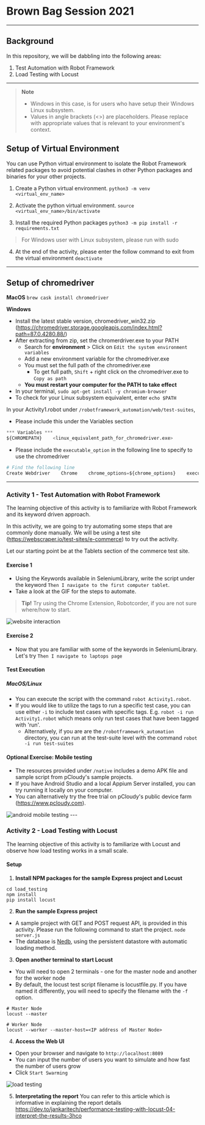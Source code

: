 # Brown Bag Session 2021
---
## Background
In this repository, we will be dabbling into the following areas:
1. Test Automation with Robot Framework
2. Load Testing with Locust
---
> **Note** 
> - Windows in this case, is for users who have setup their Windows Linux subsystem.
> - Values in angle brackets (<>) are placeholders. Please replace with appropriate values that is relevant to your environment's context.

## Setup of Virtual Environment 
You can use Python virtual environment to isolate the Robot Framework related packages to avoid potential clashes in other Python packages and binaries for your other projects.

1. Create a Python virtual environment.
`python3 -m venv <virtual_env_name>`

2. Activate the python virtual environment.
`source <virtual_env_name>/bin/activate`

3. Install the required Python packages
`python3 -m pip install -r requirements.txt`

> For Windows user with Linux subsystem, please run with sudo

4. At the end of the activity, please enter the follow command to exit from the virtual environment
`deactivate`
---
##  Setup of chromedriver
**MacOS**
`brew cask install chromedriver`

**Windows**
- Install the latest stable version, chromedriver_win32.zip (https://chromedriver.storage.googleapis.com/index.html?path=87.0.4280.88/)
- After extracting from zip, set the chromerdriver.exe to your PATH
    - Search for **environment** > Click on `Edit the system environment variables`
    - Add a new environment variable for the chromedriver.exe
    - You must set the full path of the chromedriver.exe
        - To get full path, `Shift` + right click on the chromedriver.exe to `Copy as path`
    - **You must restart your computer for the PATH to take effect**
- In your terminal, `sudo apt-get install -y chromium-browser`
- To check for your Linux subsystem equivalent, enter `echo $PATH` 

In your Activity1.robot under `/robotframework_automation/web/test-suites`,
- Please include this under the Variables section
```python
*** Variables ***
${CHROMEPATH}    <linux_equivalent_path_for_chromedriver.exe>
``` 
- Please include the `executable_option` in the following line to specify to use the chromedriver 
```python
# Find the following line
Create Webdriver    Chrome    chrome_options=${chrome_options}    executable_path=${CHROMEPATH}
```


---
### Activity 1 - Test Automation with Robot Framework
The learning objective of this activity is to familiarize with Robot Framework and its keyword driven approach.

In this activity, we are going to try automating some steps that are commonly done manually. We will be using a test site (https://webscraper.io/test-sites/e-commerce) to try out the activity.

Let our starting point be at the Tablets section of the commerce test site. 

#### Exercise 1
- Using the Keywords available in SeleniumLibrary, write the script under the keyword `Then I navigate to the first computer tablet`. 
- Take a look at the GIF for the steps to automate.

> **Tip!** 
> Try using the Chrome Extension, Robotcorder, if you are not sure where/how to start. 

<img src="/img/activity1.gif" alt="website interaction" />

#### Exercise 2
- Now that you are familiar with some of the keywords in SeleniumLibrary. Let's try `Then I navigate to laptops page`

#### Test Execution 

##### MacOS/Linux
- You can execute the script with the command `robot Activity1.robot`. 
- If you would like to utilize the tags to run a specific test case, you can use either `-i` to include test cases with specific tags. E.g. `robot -i run Activity1.robot` which means only run test cases that have been tagged with 'run'.
    - Alternatively, if you are are the `/robotframework_automation` directory, you can run at the test-suite level with the command `robot -i run test-suites`


#### Optional Exercise: Mobile testing
- The resources provided under `/native` includes a demo APK file and sample script from pCloudy's sample projects. 
- If you have Android Studio and a local Appium Server installed, you can try running it locally on your computer. 
- You can alternatively try the free trial on pCloudy's public device farm (https://www.pcloudy.com).

<img src="/img/androidtesting.gif" alt="android mobile testing"/>
---

### Activity 2 - Load Testing with Locust
The learning objective of this activity is to familiarize with Locust and observe how load testing works in a small scale.

#### Setup
1. **Install NPM packages for the sample Express project and Locust**
```shell
cd load_testing
npm install
pip install locust
```

2. **Run the sample Express project**
 - A sample project with GET and POST request API, is provided in this activity. Please run the following command to start the project.
`node server.js` 
 - The database is [Nedb](https://github.com/louischatriot/nedb), using the persistent datastore  with automatic loading method.


3. **Open another terminal to start Locust**
- You will need to open 2 terminals - one for the master node and another for the worker node
- By default, the locust test script filename is locustfile.py. If you have named it differently, you will need to specify the filename with the `-f` option.
```shell
# Master Node
locust --master 

# Worker Node
locust --worker --master-host=<IP address of Master Node>
```

4. **Access the Web UI**
- Open your browser and navigate to `http://localhost:8089`
- You can input the number of users you want to simulate and how fast the number of users grow
- Click `Start Swarming`

<img src="/img/loadtest.gif" alt="load testing"/>



5. **Interpretating the report**
You can refer to this article which is informative in explaining the report details
https://dev.to/jankaritech/performance-testing-with-locust-04-interpret-the-results-3hco

